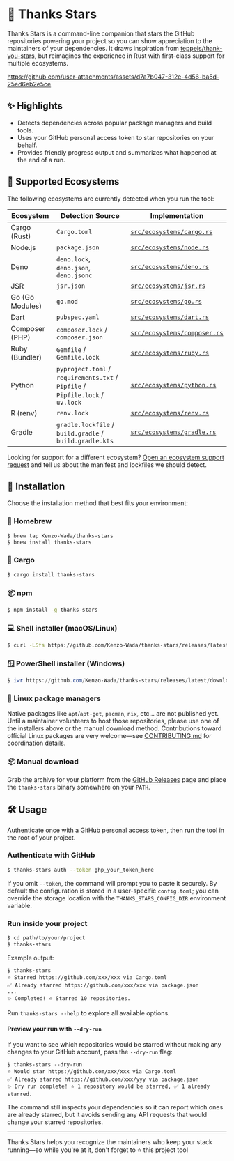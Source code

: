 # 🌟 Thanks Stars

Thanks Stars is a command-line companion that stars the GitHub repositories powering your project so you can show appreciation to the maintainers of your dependencies. It draws inspiration from [teppeis/thank-you-stars](https://github.com/teppeis/thank-you-stars), but reimagines the experience in Rust with first-class support for multiple ecosystems.

https://github.com/user-attachments/assets/d7a7b047-312e-4d56-ba5d-25ed6eb2e5ce

## ✨ Highlights

- Detects dependencies across popular package managers and build tools.
- Uses your GitHub personal access token to star repositories on your behalf.
- Provides friendly progress output and summarizes what happened at the end of a run.

## 🧭 Supported Ecosystems

The following ecosystems are currently detected when you run the tool:

| Ecosystem       | Detection Source                                                               | Implementation                                             |
| --------------- | ------------------------------------------------------------------------------ | ---------------------------------------------------------- |
| Cargo (Rust)    | `Cargo.toml`                                                                   | [`src/ecosystems/cargo.rs`](src/ecosystems/cargo.rs)       |
| Node.js         | `package.json`                                                                 | [`src/ecosystems/node.rs`](src/ecosystems/node.rs)         |
| Deno            | `deno.lock`, `deno.json`, `deno.jsonc`                                          | [`src/ecosystems/deno.rs`](src/ecosystems/deno.rs)         |
| JSR             | `jsr.json`                                                                      | [`src/ecosystems/jsr.rs`](src/ecosystems/jsr.rs)           |
| Go (Go Modules) | `go.mod`                                                                       | [`src/ecosystems/go.rs`](src/ecosystems/go.rs)             |
| Dart            | `pubspec.yaml`                                                                 | [`src/ecosystems/dart.rs`](src/ecosystems/dart.rs)         |
| Composer (PHP)  | `composer.lock` / `composer.json`                                              | [`src/ecosystems/composer.rs`](src/ecosystems/composer.rs) |
| Ruby (Bundler)  | `Gemfile` / `Gemfile.lock`                                                     | [`src/ecosystems/ruby.rs`](src/ecosystems/ruby.rs)         |
| Python          | `pyproject.toml` / `requirements.txt` / `Pipfile` / `Pipfile.lock` / `uv.lock` | [`src/ecosystems/python.rs`](src/ecosystems/python.rs)     |
| R (renv)        | `renv.lock`                                                                    | [`src/ecosystems/renv.rs`](src/ecosystems/renv.rs)         |
| Gradle          | `gradle.lockfile` / `build.gradle` / `build.gradle.kts`                        | [`src/ecosystems/gradle.rs`](src/ecosystems/gradle.rs)     |

Looking for support for a different ecosystem? [Open an ecosystem support request](https://github.com/Kenzo-Wada/thanks-stars/issues/new?template=ecosystem_support_request.md) and tell us about the manifest and lockfiles we should detect.

## 🚀 Installation

Choose the installation method that best fits your environment:

### 🍺 Homebrew

```bash
$ brew tap Kenzo-Wada/thanks-stars
$ brew install thanks-stars
```

### 🦀 Cargo

```bash
$ cargo install thanks-stars
```

### 📦 npm

````bash
$ npm install -g thanks-stars
````

### 💻 Shell installer (macOS/Linux)

```bash
$ curl -LSfs https://github.com/Kenzo-Wada/thanks-stars/releases/latest/download/thanks-stars-installer.sh | sh
````

### 🪟 PowerShell installer (Windows)

```powershell
$ iwr https://github.com/Kenzo-Wada/thanks-stars/releases/latest/download/thanks-stars-installer.ps1 -useb | iex
```

### 🐧 Linux package managers

Native packages like `apt`/`apt-get`, `pacman`, `nix`, etc... are not published yet. Until a maintainer volunteers to host those repositories, please use one of the installers above or the manual download method. Contributions toward official Linux packages are very welcome—see [CONTRIBUTING.md](CONTRIBUTING.md) for coordination details.

### 📦 Manual download

Grab the archive for your platform from the [GitHub Releases](https://github.com/Kenzo-Wada/thanks-stars/releases) page and place the `thanks-stars` binary somewhere on your `PATH`.

## 🛠 Usage

Authenticate once with a GitHub personal access token, then run the tool in the root of your project.

### Authenticate with GitHub

```bash
$ thanks-stars auth --token ghp_your_token_here
```

If you omit `--token`, the command will prompt you to paste it securely. By default the configuration is stored in a user-specific `config.toml`; you can override the storage location with the `THANKS_STARS_CONFIG_DIR` environment variable.

### Run inside your project

```bash
$ cd path/to/your/project
$ thanks-stars
```

Example output:

```
$ thanks-stars
⭐ Starred https://github.com/xxx/xxx via Cargo.toml
✅ Already starred https://github.com/xxx/xxx via package.json
...
✨ Completed! ⭐ Starred 10 repositories.
```

Run `thanks-stars --help` to explore all available options.

#### Preview your run with `--dry-run`

If you want to see which repositories would be starred without making any
changes to your GitHub account, pass the `--dry-run` flag:

```
$ thanks-stars --dry-run
⭐ Would star https://github.com/xxx/xxx via Cargo.toml
✅ Already starred https://github.com/xxx/yyy via package.json
✨ Dry run complete! ⭐ 1 repository would be starred, ✅ 1 already starred.
```

The command still inspects your dependencies so it can report which ones are
already starred, but it avoids sending any API requests that would change your
starred repositories.

---

Thanks Stars helps you recognize the maintainers who keep your stack running—so while you're at it, don't forget to ⭐ this project too!
